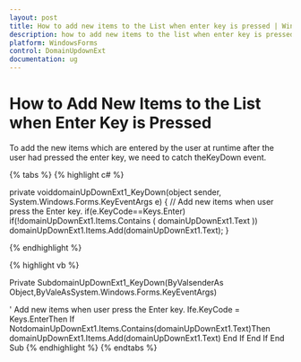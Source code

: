 ```yaml
---
layout: post
title: How to add new items to the List when enter key is pressed | WindowsForms | Syncfusion
description: how to add new items to the list when enter key is pressed
platform: WindowsForms
control: DomainUpdownExt 
documentation: ug
---
```

# How to Add New Items to the List when Enter Key is Pressed

To add the new items which are entered by the user at runtime after the user had pressed the enter key, we need to catch theKeyDown event.

{% tabs %}
{% highlight c# %}

private voiddomainUpDownExt1_KeyDown(object sender, System.Windows.Forms.KeyEventArgs e)
{
// Add new items when user press the Enter key.
    if(e.KeyCode==Keys.Enter)
    if(!domainUpDownExt1.Items.Contains ( domainUpDownExt1.Text )) domainUpDownExt1.Items.Add(domainUpDownExt1.Text);
}

{% endhighlight  %}

{% highlight vb %}

Private SubdomainUpDownExt1_KeyDown(ByValsenderAs Object,ByValeAsSystem.Windows.Forms.KeyEventArgs)

' Add new items when user press the Enter key.
Ife.KeyCode = Keys.EnterThen
If NotdomainUpDownExt1.Items.Contains(domainUpDownExt1.Text)Then
domainUpDownExt1.Items.Add(domainUpDownExt1.Text)
End If
End If
End Sub
{% endhighlight  %}
{% endtabs %}

